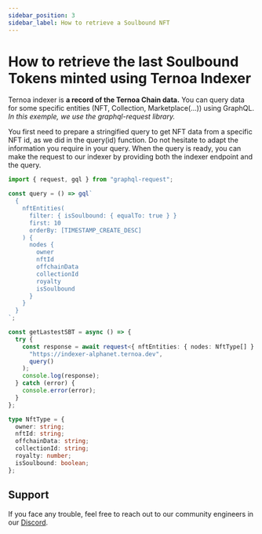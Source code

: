 ```yaml
---
sidebar_position: 3
sidebar_label: How to retrieve a Soulbound NFT
---
```


# How to retrieve the last Soulbound Tokens minted using Ternoa Indexer

Ternoa indexer is **a record of the Ternoa Chain data.**
You can query data for some specific entities (NFT, Collection, Marketplace(...)) using GraphQL.
_In this exemple, we use the graphql-request library._

You first need to prepare a stringified query to get NFT data from a specific NFT id, as we did in the query(id) function.
Do not hesitate to adapt the information you require in your query. When the query is ready, you can make the request to our indexer by providing both the indexer endpoint and the query.

```typescript showLineNumbers
import { request, gql } from "graphql-request";

const query = () => gql`
  {
    nftEntities(
      filter: { isSoulbound: { equalTo: true } }
      first: 10
      orderBy: [TIMESTAMP_CREATE_DESC]
    ) {
      nodes {
        owner
        nftId
        offchainData
        collectionId
        royalty
        isSoulbound
      }
    }
  }
`;

const getLastestSBT = async () => {
  try {
    const response = await request<{ nftEntities: { nodes: NftType[] } }>(
      "https://indexer-alphanet.ternoa.dev",
      query()
    );
    console.log(response);
  } catch (error) {
    console.error(error);
  }
};

type NftType = {
  owner: string;
  nftId: string;
  offchainData: string;
  collectionId: string;
  royalty: number;
  isSoulbound: boolean;
};
```

## Support

If you face any trouble, feel free to reach out to our community engineers in our [Discord](https://discord.gg/fUmBkPpnRu).
